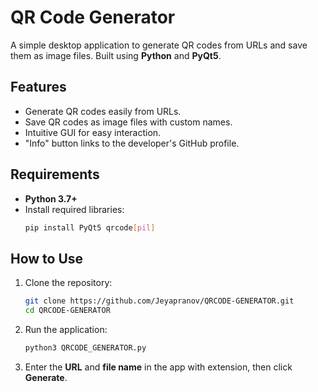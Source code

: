 
# QR Code Generator

A simple desktop application to generate QR codes from URLs and save them as image files. Built using **Python** and **PyQt5**.

## Features
- Generate QR codes easily from URLs.
- Save QR codes as image files with custom names.
- Intuitive GUI for easy interaction.
- "Info" button links to the developer's GitHub profile.

## Requirements
- **Python 3.7+**
- Install required libraries:
  ```bash
  pip install PyQt5 qrcode[pil]
  ```

## How to Use
1. Clone the repository:
   ```bash
   git clone https://github.com/Jeyapranov/QRCODE-GENERATOR.git
   cd QRCODE-GENERATOR
   ```
2. Run the application:
   ```bash
   python3 QRCODE_GENERATOR.py
   ```
3. Enter the **URL** and **file name** in the app with extension, then click **Generate**.

